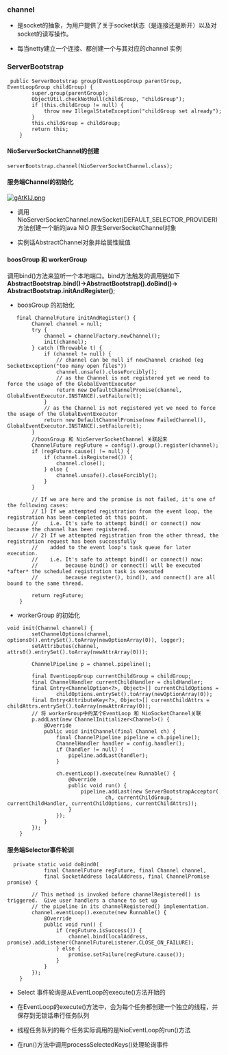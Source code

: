### channel

- 是socket的抽象，为用户提供了关于socket状态（是连接还是断开）以及对socket的读写操作。

- 每当netty建立一个连接、都创建一个与其对应的channel 实例

### ServerBootstrap

````
 public ServerBootstrap group(EventLoopGroup parentGroup, EventLoopGroup childGroup) {
        super.group(parentGroup);
        ObjectUtil.checkNotNull(childGroup, "childGroup");
        if (this.childGroup != null) {
            throw new IllegalStateException("childGroup set already");
        }
        this.childGroup = childGroup;
        return this;
    }

````

#### NioServerSocketChannel的创建

````
serverBootstrap.channel(NioServerSocketChannel.class);

````

#### 服务端Channel的初始化

[![gAtKIJ.png](https://z3.ax1x.com/2021/04/30/gAtKIJ.png)](https://imgtu.com/i/gAtKIJ)

- 调用NioServerSocketChannel.newSocket(DEFAULT_SELECTOR_PROVIDER)方法创建一个新的java NIO 原生ServerSocketChannel对象

- 实例话AbstractChannel对象并给属性赋值

#### boosGroup 和 workerGroup

调用bind()方法来监听一个本地端口。bind方法触发的调用链如下**AbstractBootstrap.bind()->AbstractBootstrap().doBind()->
AbstractBootstrap.initAndRegister()**;

- boosGroup 的初始化

````
   final ChannelFuture initAndRegister() {
        Channel channel = null;
        try {
            channel = channelFactory.newChannel();
            init(channel);
        } catch (Throwable t) {
            if (channel != null) {
                // channel can be null if newChannel crashed (eg SocketException("too many open files"))
                channel.unsafe().closeForcibly();
                // as the Channel is not registered yet we need to force the usage of the GlobalEventExecutor
                return new DefaultChannelPromise(channel, GlobalEventExecutor.INSTANCE).setFailure(t);
            }
            // as the Channel is not registered yet we need to force the usage of the GlobalEventExecutor
            return new DefaultChannelPromise(new FailedChannel(), GlobalEventExecutor.INSTANCE).setFailure(t);
        }
        //boosGroup 和 NioServerSocketChannel 关联起来
        ChannelFuture regFuture = config().group().register(channel);
        if (regFuture.cause() != null) {
            if (channel.isRegistered()) {
                channel.close();
            } else {
                channel.unsafe().closeForcibly();
            }
        }

        // If we are here and the promise is not failed, it's one of the following cases:
        // 1) If we attempted registration from the event loop, the registration has been completed at this point.
        //    i.e. It's safe to attempt bind() or connect() now because the channel has been registered.
        // 2) If we attempted registration from the other thread, the registration request has been successfully
        //    added to the event loop's task queue for later execution.
        //    i.e. It's safe to attempt bind() or connect() now:
        //         because bind() or connect() will be executed *after* the scheduled registration task is executed
        //         because register(), bind(), and connect() are all bound to the same thread.

        return regFuture;
    }

````

- workerGroup 的初始化

````
void init(Channel channel) {
        setChannelOptions(channel, options0().entrySet().toArray(newOptionArray(0)), logger);
        setAttributes(channel, attrs0().entrySet().toArray(newAttrArray(0)));

        ChannelPipeline p = channel.pipeline();

        final EventLoopGroup currentChildGroup = childGroup;
        final ChannelHandler currentChildHandler = childHandler;
        final Entry<ChannelOption<?>, Object>[] currentChildOptions =
                childOptions.entrySet().toArray(newOptionArray(0));
        final Entry<AttributeKey<?>, Object>[] currentChildAttrs = childAttrs.entrySet().toArray(newAttrArray(0));
        // 将 workerGroup中的某个EventLoop 和 NioSocketChannel关联 
        p.addLast(new ChannelInitializer<Channel>() {
            @Override
            public void initChannel(final Channel ch) {
                final ChannelPipeline pipeline = ch.pipeline();
                ChannelHandler handler = config.handler();
                if (handler != null) {
                    pipeline.addLast(handler);
                }

                ch.eventLoop().execute(new Runnable() {
                    @Override
                    public void run() {
                        pipeline.addLast(new ServerBootstrapAcceptor(
                                ch, currentChildGroup, currentChildHandler, currentChildOptions, currentChildAttrs));
                    }
                });
            }
        });
    }

````

#### 服务端Selector事件轮训

````
  private static void doBind0(
            final ChannelFuture regFuture, final Channel channel,
            final SocketAddress localAddress, final ChannelPromise promise) {

        // This method is invoked before channelRegistered() is triggered.  Give user handlers a chance to set up
        // the pipeline in its channelRegistered() implementation.
        channel.eventLoop().execute(new Runnable() {
            @Override
            public void run() {
                if (regFuture.isSuccess()) {
                    channel.bind(localAddress, promise).addListener(ChannelFutureListener.CLOSE_ON_FAILURE);
                } else {
                    promise.setFailure(regFuture.cause());
                }
            }
        });
    }

````

- Select 事件轮询是从EventLoop的execute()方法开始的

- 在EventLoop的execute()方法中，会为每个任务都创建一个独立的线程，并保存到无锁话串行任务队列

- 线程任务队列的每个任务实际调用的是NioEventLoop的run()方法

- 在run()方法中调用processSelectedKeys()处理轮询事件
